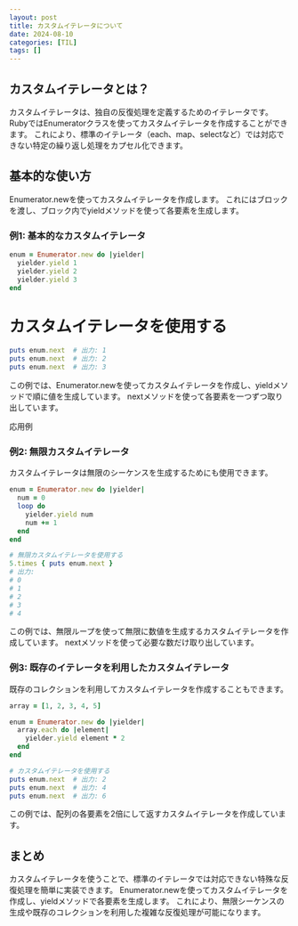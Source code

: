 ```yaml
---
layout: post
title: カスタムイテレータについて
date: 2024-08-10
categories: [TIL]
tags: []
---
```


## カスタムイテレータとは？
カスタムイテレータは、独自の反復処理を定義するためのイテレータです。
RubyではEnumeratorクラスを使ってカスタムイテレータを作成することができます。
これにより、標準のイテレータ（each、map、selectなど）では対応できない特定の繰り返し処理をカプセル化できます。

## 基本的な使い方
Enumerator.newを使ってカスタムイテレータを作成します。
これにはブロックを渡し、ブロック内でyieldメソッドを使って各要素を生成します。

### 例1: 基本的なカスタムイテレータ

```ruby
enum = Enumerator.new do |yielder|
  yielder.yield 1
  yielder.yield 2
  yielder.yield 3
end
```

# カスタムイテレータを使用する

```ruby
puts enum.next  # 出力: 1
puts enum.next  # 出力: 2
puts enum.next  # 出力: 3
```

この例では、Enumerator.newを使ってカスタムイテレータを作成し、yieldメソッドで順に値を生成しています。
nextメソッドを使って各要素を一つずつ取り出しています。

応用例

### 例2: 無限カスタムイテレータ
カスタムイテレータは無限のシーケンスを生成するためにも使用できます。

```ruby
enum = Enumerator.new do |yielder|
  num = 0
  loop do
    yielder.yield num
    num += 1
  end
end

# 無限カスタムイテレータを使用する
5.times { puts enum.next }
# 出力:
# 0
# 1
# 2
# 3
# 4
```

この例では、無限ループを使って無限に数値を生成するカスタムイテレータを作成しています。
nextメソッドを使って必要な数だけ取り出しています。

### 例3: 既存のイテレータを利用したカスタムイテレータ
既存のコレクションを利用してカスタムイテレータを作成することもできます。

```ruby
array = [1, 2, 3, 4, 5]

enum = Enumerator.new do |yielder|
  array.each do |element|
    yielder.yield element * 2
  end
end

# カスタムイテレータを使用する
puts enum.next  # 出力: 2
puts enum.next  # 出力: 4
puts enum.next  # 出力: 6
```

この例では、配列の各要素を2倍にして返すカスタムイテレータを作成しています。

## まとめ
カスタムイテレータを使うことで、標準のイテレータでは対応できない特殊な反復処理を簡単に実装できます。
Enumerator.newを使ってカスタムイテレータを作成し、yieldメソッドで各要素を生成します。
これにより、無限シーケンスの生成や既存のコレクションを利用した複雑な反復処理が可能になります。

